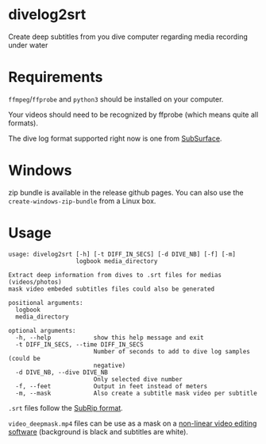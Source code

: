 # divelog2srt

Create deep subtitles from you dive computer regarding media recording under water

# Requirements

`ffmpeg`/`ffprobe` and `python3` should be installed on your computer.

Your videos should need to be recognized by ffprobe (which means quite all formats).

The dive log format supported right now is one from [SubSurface](https://subsurface-divelog.org). 

# Windows

zip bundle is available in the release github pages. You can also use the `create-windows-zip-bundle` from a Linux box.

# Usage

```text
usage: divelog2srt [-h] [-t DIFF_IN_SECS] [-d DIVE_NB] [-f] [-m]
                   logbook media_directory

Extract deep information from dives to .srt files for medias (videos/photos)
mask video embeded subtitles files could also be generated

positional arguments:
  logbook
  media_directory

optional arguments:
  -h, --help            show this help message and exit
  -t DIFF_IN_SECS, --time DIFF_IN_SECS
                        Number of seconds to add to dive log samples (could be
                        negative)
  -d DIVE_NB, --dive DIVE_NB
                        Only selected dive number
  -f, --feet            Output in feet instead of meters
  -m, --mask            Also create a subtitle mask video per subtitle
```

`.srt` files follow the [SubRip format](https://en.wikipedia.org/wiki/SubRip).

`video_deepmask.mp4` files can be use as a mask on a [non-linear video editing software](https://en.wikipedia.org/wiki/Non-linear_editing) (background is black and subtitles are white).

